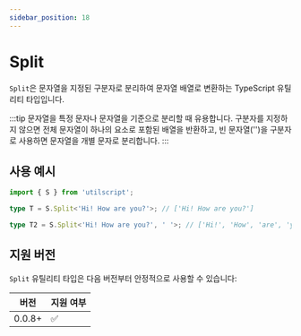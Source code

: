 ```yaml
---
sidebar_position: 18
---
```


# Split

`Split`은 문자열을 지정된 구분자로 분리하여 문자열 배열로 변환하는 TypeScript 유틸리티 타입입니다.

:::tip
문자열을 특정 문자나 문자열을 기준으로 분리할 때 유용합니다. 구분자를 지정하지 않으면 전체 문자열이 하나의 요소로 포함된 배열을 반환하고, 빈 문자열('')을 구분자로 사용하면 문자열을 개별 문자로 분리합니다.
:::

## 사용 예시

```ts
import { S } from 'utilscript';

type T = S.Split<'Hi! How are you?'>; // ['Hi! How are you?']

type T2 = S.Split<'Hi! How are you?', ' '>; // ['Hi!', 'How', 'are', 'you?']
```

## 지원 버전

`Split` 유틸리티 타입은 다음 버전부터 안정적으로 사용할 수 있습니다:

| 버전   | 지원 여부 |
| ------ | --------- |
| 0.0.8+ | ✅        |
